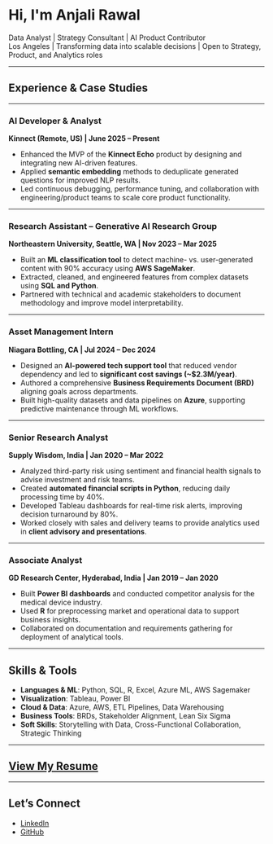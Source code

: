 # Hi, I'm Anjali Rawal

Data Analyst | Strategy Consultant | AI Product Contributor  
Los Angeles | Transforming data into scalable decisions | Open to Strategy, Product, and Analytics roles

---

## Experience & Case Studies

---

### AI Developer & Analyst  
**Kinnect (Remote, US) | June 2025 – Present**  
- Enhanced the MVP of the **Kinnect Echo** product by designing and integrating new AI-driven features.  
- Applied **semantic embedding** methods to deduplicate generated questions for improved NLP results.  
- Led continuous debugging, performance tuning, and collaboration with engineering/product teams to scale core product functionality.

---

### Research Assistant – Generative AI Research Group  
**Northeastern University, Seattle, WA | Nov 2023 – Mar 2025**  
- Built an **ML classification tool** to detect machine- vs. user-generated content with 90% accuracy using **AWS SageMaker**.  
- Extracted, cleaned, and engineered features from complex datasets using **SQL and Python**.  
- Partnered with technical and academic stakeholders to document methodology and improve model interpretability.  

---

### Asset Management Intern  
**Niagara Bottling, CA | Jul 2024 – Dec 2024**  
- Designed an **AI-powered tech support tool** that reduced vendor dependency and led to **significant cost savings (~$2.3M/year)**.  
- Authored a comprehensive **Business Requirements Document (BRD)** aligning goals across departments.  
- Built high-quality datasets and data pipelines on **Azure**, supporting predictive maintenance through ML workflows.  

---

### Senior Research Analyst  
**Supply Wisdom, India | Jan 2020 – Mar 2022**  
- Analyzed third-party risk using sentiment and financial health signals to advise investment and risk teams.  
- Created **automated financial scripts in Python**, reducing daily processing time by 40%.  
- Developed Tableau dashboards for real-time risk alerts, improving decision turnaround by 80%.  
- Worked closely with sales and delivery teams to provide analytics used in **client advisory and presentations**.  

---

### Associate Analyst  
**GD Research Center, Hyderabad, India | Jan 2019 – Jan 2020**  
- Built **Power BI dashboards** and conducted competitor analysis for the medical device industry.  
- Used **R** for preprocessing market and operational data to support business insights.  
- Collaborated on documentation and requirements gathering for deployment of analytical tools.

---

## Skills & Tools

- **Languages & ML**: Python, SQL, R, Excel, Azure ML, AWS Sagemaker  
- **Visualization**: Tableau, Power BI  
- **Cloud & Data**: Azure, AWS, ETL Pipelines, Data Warehousing  
- **Business Tools**: BRDs, Stakeholder Alignment, Lean Six Sigma  
- **Soft Skills**: Storytelling with Data, Cross-Functional Collaboration, Strategic Thinking

---

## [View My Resume](assets/Anjali_Rawal.pdf)

---

## Let’s Connect

- [LinkedIn](https://www.linkedin.com/in/anjali-rawal-557389188/)
- [GitHub](https://github.com/anjalirawal)
